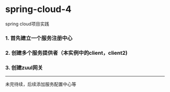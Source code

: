 # spring-cloud-4
 spring cloud项目实践
### 1. 首先建立一个服务注册中心
### 2. 创建多个服务提供者（本实例中的client，client2)
### 3. 创建zuul网关
----
未完待续，后续添加服务配置中心等
